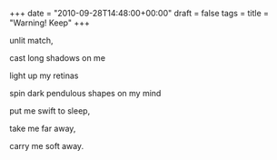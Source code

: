 +++
date = "2010-09-28T14:48:00+00:00"
draft = false
tags = 
title = "Warning! Keep"
+++
<p>unlit match,</p>&#13;
<p>cast long shadows on me</p>&#13;
<p>light up my retinas</p>&#13;
<p>spin dark pendulous shapes on my mind</p>&#13;
<p>put me swift to sleep,</p>&#13;
<p>take me far away,</p>&#13;
<p>carry me soft away.</p> 